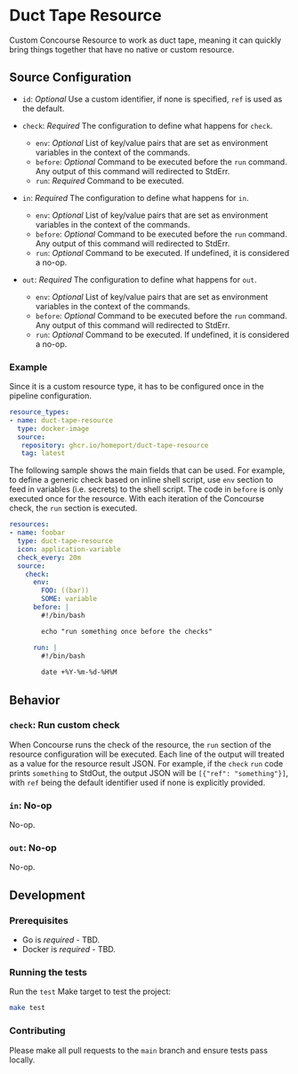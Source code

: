 # Duct Tape Resource

Custom Concourse Resource to work as duct tape, meaning it can quickly bring things together that have no native or custom resource.

## Source Configuration

* `id`: *Optional* Use a custom identifier, if none is specified, `ref` is used as the default.
* `check`: *Required* The configuration to define what happens for `check`.
  * `env`: *Optional* List of key/value pairs that are set as environment variables in the context of the commands.
  * `before`: *Optional* Command to be executed before the `run` command. Any output of this command will redirected to StdErr.
  * `run`: *Required* Command to be executed.

* `in`: *Required* The configuration to define what happens for `in`.
  * `env`: *Optional* List of key/value pairs that are set as environment variables in the context of the commands.
  * `before`: *Optional* Command to be executed before the `run` command. Any output of this command will redirected to StdErr.
  * `run`: *Optional* Command to be executed. If undefined, it is considered a no-op.

* `out`: *Required* The configuration to define what happens for `out`.
  * `env`: *Optional* List of key/value pairs that are set as environment variables in the context of the commands.
  * `before`: *Optional* Command to be executed before the `run` command. Any output of this command will redirected to StdErr.
  * `run`: *Optional* Command to be executed. If undefined, it is considered a no-op.

### Example

Since it is a custom resource type, it has to be configured once in the pipeline configuration.

```yaml
resource_types:
- name: duct-tape-resource
  type: docker-image
  source:
   repository: ghcr.io/homeport/duct-tape-resource
   tag: latest
```

The following sample shows the main fields that can be used. For example, to define a generic check based on inline shell script, use `env` section to feed in variables (i.e. secrets) to the shell script. The code in `before` is only executed once for the resource. With each iteration of the Concourse check, the `run` section is executed.

```yaml
resources:
- name: foobar
  type: duct-tape-resource
  icon: application-variable
  check_every: 20m
  source:
    check:
      env:
        FOO: ((bar))
        SOME: variable
      before: |
        #!/bin/bash

        echo "run something once before the checks"

      run: |
        #!/bin/bash
        
        date +%Y-%m-%d-%H%M
```

## Behavior

### `check`: Run custom check

When Concourse runs the check of the resource, the `run` section of the resource configuration will be executed. Each line of the output will treated as a value for the resource result JSON. For example, if the `check` `run` code prints `something` to StdOut, the output JSON will be `[{"ref": "something"}]`, with `ref` being the default identifier used if none is explicitly provided.

### `in`: No-op

No-op.

### `out`: No-op

No-op.

## Development

### Prerequisites

* Go is *required* - TBD.
* Docker is *required* - TBD.

### Running the tests

Run the `test` Make target to test the project:

```sh
make test
```

### Contributing

Please make all pull requests to the `main` branch and ensure tests pass locally.
